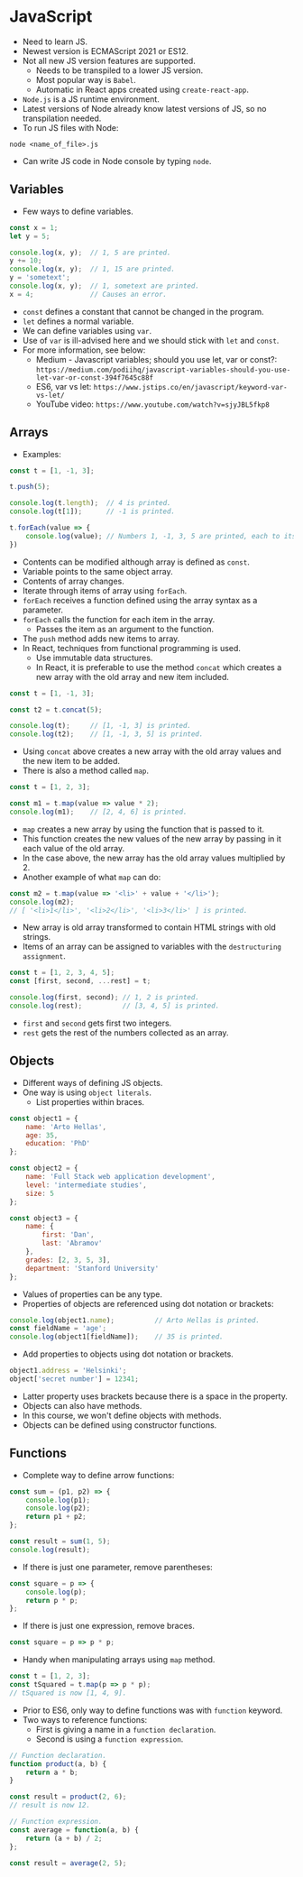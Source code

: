 # JavaScript

- Need to learn JS.
- Newest version is ECMAScript 2021 or ES12.
- Not all new JS version features are supported.
    - Needs to be transpiled to a lower JS version.
    - Most popular way is `Babel`.
    - Automatic in React apps created using `create-react-app`.
- `Node.js` is a JS runtime environment.
- Latest versions of Node already know latest versions of JS, so no transpilation needed.
- To run JS files with Node:
```
node <name_of_file>.js
```
- Can write JS code in Node console by typing `node`.

## Variables
- Few ways to define variables.
```javascript
const x = 1;
let y = 5;

console.log(x, y);  // 1, 5 are printed.
y += 10;
console.log(x, y);  // 1, 15 are printed.
y = 'sometext';
console.log(x, y);  // 1, sometext are printed.
x = 4;              // Causes an error.
```
- `const` defines a constant that cannot be changed in the program.
- `let` defines a normal variable.
- We can define variables using `var`.
- Use of `var` is ill-advised here and we should stick with `let` and `const`.
- For more information, see below:
    - Medium - Javascript variables; should you use let, var or const?: `https://medium.com/podiihq/javascript-variables-should-you-use-let-var-or-const-394f7645c88f`
    - ES6, var vs let: `https://www.jstips.co/en/javascript/keyword-var-vs-let/`
    - YouTube video: `https://www.youtube.com/watch?v=sjyJBL5fkp8`

## Arrays
- Examples:
```javascript
const t = [1, -1, 3];

t.push(5);

console.log(t.length);  // 4 is printed.
console.log(t[1]);      // -1 is printed.

t.forEach(value => {
    console.log(value); // Numbers 1, -1, 3, 5 are printed, each to its own line.
})
```
- Contents can be modified although array is defined as `const`.
- Variable points to the same object array.
- Contents of array changes.
- Iterate through items of array using `forEach`.
- `forEach` receives a function defined using the array syntax as a parameter.
- `forEach` calls the function for each item in the array.
    - Passes the item as an argument to the function.
- The `push` method adds new items to array.
- In React, techniques from functional programming is used.
    - Use immutable data structures.
    - In React, it is preferable to use the method `concat` which creates a new array with the old array and new item included.
```javascript
const t = [1, -1, 3];

const t2 = t.concat(5);

console.log(t);     // [1, -1, 3] is printed.
console.log(t2);    // [1, -1, 3, 5] is printed.
```
- Using `concat` above creates a new array with the old array values and the new item to be added.
- There is also a method called `map`.
```javascript
const t = [1, 2, 3];

const m1 = t.map(value => value * 2);
console.log(m1);    // [2, 4, 6] is printed.
```
- `map` creates a new array by using the function that is passed to it.
- This function creates the new values of the new array by passing in it each value of the old array.
- In the case above, the new array has the old array values multiplied by 2.
- Another example of what `map` can do:
```javascript
const m2 = t.map(value => '<li>' + value + '</li>');
console.log(m2);
// [ '<li>1</li>', '<li>2</li>', '<li>3</li>' ] is printed.
```
- New array is old array transformed to contain HTML strings with old strings.
- Items of an array can be assigned to variables with the `destructuring assignment`.
```javascript
const t = [1, 2, 3, 4, 5];
const [first, second, ...rest] = t;

console.log(first, second); // 1, 2 is printed.
console.log(rest);          // [3, 4, 5] is printed.
```
- `first` and `second` gets first two integers.
- `rest` gets the rest of the numbers collected as an array.

## Objects
- Different ways of defining JS objects.
- One way is using `object literals`.
    - List properties within braces.
```javascript
const object1 = {
    name: 'Arto Hellas',
    age: 35,
    education: 'PhD'
};

const object2 = {
    name: 'Full Stack web application development',
    level: 'intermediate studies',
    size: 5
};

const object3 = {
    name: {
        first: 'Dan',
        last: 'Abramov'
    },
    grades: [2, 3, 5, 3],
    department: 'Stanford University'
};
```
- Values of properties can be any type.
- Properties of objects are referenced using dot notation or brackets:
```javascript
console.log(object1.name);          // Arto Hellas is printed.
const fieldName = 'age';
console.log(object1[fieldName]);    // 35 is printed.
```
- Add properties to objects using dot notation or brackets.
```javascript
object1.address = 'Helsinki';
object['secret number'] = 12341;
```
- Latter property uses brackets because there is a space in the property.
- Objects can also have methods.
- In this course, we won't define objects with methods.
- Objects can be defined using constructor functions.

## Functions
- Complete way to define arrow functions:
```javascript
const sum = (p1, p2) => {
    console.log(p1);
    console.log(p2);
    return p1 + p2;
};

const result = sum(1, 5);
console.log(result);
```
- If there is just one parameter, remove parentheses:
```javascript
const square = p => {
    console.log(p);
    return p * p;
};
```
- If there is just one expression, remove braces.
```javascript
const square = p => p * p;
```
- Handy when manipulating arrays using `map` method.
```javascript
const t = [1, 2, 3];
const tSquared = t.map(p => p * p);
// tSquared is now [1, 4, 9].
```
- Prior to ES6, only way to define functions was with `function` keyword.
- Two ways to reference functions:
    - First is giving a name in a `function declaration`.
    - Second is using a `function expression`.
```javascript
// Function declaration.
function product(a, b) {
    return a * b;
}

const result = product(2, 6);
// result is now 12.

// Function expression.
const average = function(a, b) {
    return (a + b) / 2;
};

const result = average(2, 5);
```
